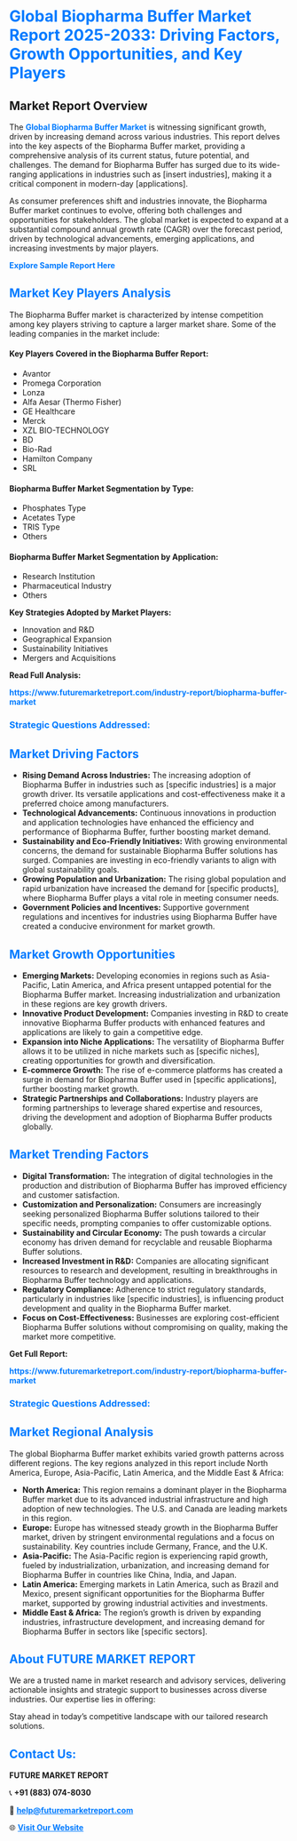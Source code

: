 <h1 style="color: #007BFF;">Global Biopharma Buffer Market Report 2025-2033: Driving Factors, Growth Opportunities, and Key Players</h1>

<section id="overview">
<h2>Market Report Overview</h2>
<p>The <a href="https://www.futuremarketreport.com/industry-report/biopharma-buffer-market" style="color: #007BFF; text-decoration: none;"><strong>Global Biopharma Buffer Market</strong></a> is witnessing significant growth, driven by increasing demand across various industries. This report delves into the key aspects of the Biopharma Buffer market, providing a comprehensive analysis of its current status, future potential, and challenges. The demand for Biopharma Buffer has surged due to its wide-ranging applications in industries such as [insert industries], making it a critical component in modern-day [applications].</p>
<p>As consumer preferences shift and industries innovate, the Biopharma Buffer market continues to evolve, offering both challenges and opportunities for stakeholders. The global market is expected to expand at a substantial compound annual growth rate (CAGR) over the forecast period, driven by technological advancements, emerging applications, and increasing investments by major players.</p>
</section>

<section id="overview">
<p><a href="https://www.futuremarketreport.com/request-sample/reportId=77828" style="color: #007BFF; text-decoration: none;"><strong>Explore Sample Report Here</strong></a></p>
</section>

<section id="key-players">
<h2 style="color: #007BFF;">Market Key Players Analysis</h2>
<p>The Biopharma Buffer market is characterized by intense competition among key players striving to capture a larger market share. Some of the leading companies in the market include:</p>
<h4>Key Players Covered in the Biopharma Buffer Report:</h4>
<ul><li>Avantor</li><li>Promega Corporation</li><li>Lonza</li><li>Alfa Aesar (Thermo Fisher)</li><li>GE Healthcare</li><li>Merck</li><li>XZL BIO-TECHNOLOGY</li><li>BD</li><li>Bio-Rad</li><li>Hamilton Company</li><li>SRL</li></ul>
<h4>Biopharma Buffer Market Segmentation by Type:</h4>
<ul><li>Phosphates Type</li><li>Acetates Type</li><li>TRIS Type</li><li>Others</li></ul>

<h4>Biopharma Buffer Market Segmentation by Application:</h4>
<ul><li>Research Institution</li><li>Pharmaceutical Industry</li><li>Others</li></ul>
<p><strong>Key Strategies Adopted by Market Players:</strong></p>
<ul>
<li>Innovation and R&D</li>
<li>Geographical Expansion</li>
<li>Sustainability Initiatives</li>
<li>Mergers and Acquisitions</li>
</ul>
</section>

<section>
<p><strong>Read Full Analysis: </strong></p><a href="https://www.futuremarketreport.com/industry-report/biopharma-buffer-market" style="color: #007BFF; text-decoration: none;"><strong>https://www.futuremarketreport.com/industry-report/biopharma-buffer-market</strong></a>
<h3 style="color: #007BFF;">Strategic Questions Addressed:</h3>
</section>

<section id="driving-factors">
<h2 style="color: #007BFF;">Market Driving Factors</h2>
<ul>
<li><strong>Rising Demand Across Industries:</strong> The increasing adoption of Biopharma Buffer in industries such as [specific industries] is a major growth driver. Its versatile applications and cost-effectiveness make it a preferred choice among manufacturers.</li>
<li><strong>Technological Advancements:</strong> Continuous innovations in production and application technologies have enhanced the efficiency and performance of Biopharma Buffer, further boosting market demand.</li>
<li><strong>Sustainability and Eco-Friendly Initiatives:</strong> With growing environmental concerns, the demand for sustainable Biopharma Buffer solutions has surged. Companies are investing in eco-friendly variants to align with global sustainability goals.</li>
<li><strong>Growing Population and Urbanization:</strong> The rising global population and rapid urbanization have increased the demand for [specific products], where Biopharma Buffer plays a vital role in meeting consumer needs.</li>
<li><strong>Government Policies and Incentives:</strong> Supportive government regulations and incentives for industries using Biopharma Buffer have created a conducive environment for market growth.</li>
</ul>
</section>

<section id="growth-opportunities">
<h2 style="color: #007BFF;">Market Growth Opportunities</h2>
<ul>
<li><strong>Emerging Markets:</strong> Developing economies in regions such as Asia-Pacific, Latin America, and Africa present untapped potential for the Biopharma Buffer market. Increasing industrialization and urbanization in these regions are key growth drivers.</li>
<li><strong>Innovative Product Development:</strong> Companies investing in R&D to create innovative Biopharma Buffer products with enhanced features and applications are likely to gain a competitive edge.</li>
<li><strong>Expansion into Niche Applications:</strong> The versatility of Biopharma Buffer allows it to be utilized in niche markets such as [specific niches], creating opportunities for growth and diversification.</li>
<li><strong>E-commerce Growth:</strong> The rise of e-commerce platforms has created a surge in demand for Biopharma Buffer used in [specific applications], further boosting market growth.</li>
<li><strong>Strategic Partnerships and Collaborations:</strong> Industry players are forming partnerships to leverage shared expertise and resources, driving the development and adoption of Biopharma Buffer products globally.</li>
</ul>
</section>

<section id="trending-factors">
<h2 style="color: #007BFF;">Market Trending Factors</h2>
<ul>
<li><strong>Digital Transformation:</strong> The integration of digital technologies in the production and distribution of Biopharma Buffer has improved efficiency and customer satisfaction.</li>
<li><strong>Customization and Personalization:</strong> Consumers are increasingly seeking personalized Biopharma Buffer solutions tailored to their specific needs, prompting companies to offer customizable options.</li>
<li><strong>Sustainability and Circular Economy:</strong> The push towards a circular economy has driven demand for recyclable and reusable Biopharma Buffer solutions.</li>
<li><strong>Increased Investment in R&D:</strong> Companies are allocating significant resources to research and development, resulting in breakthroughs in Biopharma Buffer technology and applications.</li>
<li><strong>Regulatory Compliance:</strong> Adherence to strict regulatory standards, particularly in industries like [specific industries], is influencing product development and quality in the Biopharma Buffer market.</li>
<li><strong>Focus on Cost-Effectiveness:</strong> Businesses are exploring cost-efficient Biopharma Buffer solutions without compromising on quality, making the market more competitive.</li>
</ul>
</section>

<section>
<p><strong>Get Full Report: </strong></p><a href="https://www.futuremarketreport.com/industry-report/biopharma-buffer-market" style="color: #007BFF; text-decoration: none;"><strong>https://www.futuremarketreport.com/industry-report/biopharma-buffer-market</strong></a>
<h3 style="color: #007BFF;">Strategic Questions Addressed:</h3>
</section>


<section id="regional-analysis">
<h2 style="color: #007BFF;">Market Regional Analysis</h2>
<p>The global Biopharma Buffer market exhibits varied growth patterns across different regions. The key regions analyzed in this report include North America, Europe, Asia-Pacific, Latin America, and the Middle East & Africa:</p>
<ul>
<li><strong>North America:</strong> This region remains a dominant player in the Biopharma Buffer market due to its advanced industrial infrastructure and high adoption of new technologies. The U.S. and Canada are leading markets in this region.</li>
<li><strong>Europe:</strong> Europe has witnessed steady growth in the Biopharma Buffer market, driven by stringent environmental regulations and a focus on sustainability. Key countries include Germany, France, and the U.K.</li>
<li><strong>Asia-Pacific:</strong> The Asia-Pacific region is experiencing rapid growth, fueled by industrialization, urbanization, and increasing demand for Biopharma Buffer in countries like China, India, and Japan.</li>
<li><strong>Latin America:</strong> Emerging markets in Latin America, such as Brazil and Mexico, present significant opportunities for the Biopharma Buffer market, supported by growing industrial activities and investments.</li>
<li><strong>Middle East & Africa:</strong> The region’s growth is driven by expanding industries, infrastructure development, and increasing demand for Biopharma Buffer in sectors like [specific sectors].</li>
</ul>
</section>

<footer>
<h2 style="color: #007BFF;">About FUTURE MARKET REPORT</h2>
<p>We are a trusted name in market research and advisory services, delivering actionable insights and strategic support to businesses across diverse industries. Our expertise lies in offering:</p>

<p>Stay ahead in today’s competitive landscape with our tailored research solutions.</p>

<h2 style="color: #007BFF;">Contact Us:</h2>
<p><strong>FUTURE MARKET REPORT</strong></p>
<p>📞 <strong>+91 (883) 074-8030</strong></p>
<p>📧 <strong><a href="mailto:help@futuremarketreport.com" style="color: #007BFF;">help@futuremarketreport.com</a></strong></p>
<p>🌐 <strong><a href="https://www.futuremarketreport.com/" style="color: #007BFF;">Visit Our Website</a></strong></p>
</footer>